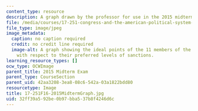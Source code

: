 ```yaml
---
content_type: resource
description: A graph drawn by the professor for use in the 2015 midterm question.
file: /media/courses/17-251-congress-and-the-american-political-system-i-fall-2016/32ff39a592be0b97bba537b8f4246d6c_17-251F16-2015MidtermGraph.jpg
file_type: image/jpeg
image_metadata:
  caption: no caption required
  credit: no credit line required
  image-alt: A graph showing the ideal points of the 11 members of the legislature
    with respect to their preferred levels of sanctions.
learning_resource_types: []
ocw_type: OCWImage
parent_title: 2015 Midterm Exam
parent_type: CourseSection
parent_uid: 42aa3208-3ea8-08c6-542a-03a1822bdd80
resourcetype: Image
title: 17-251F16-2015MidtermGraph.jpg
uid: 32ff39a5-92be-0b97-bba5-37b8f4246d6c
---
```

